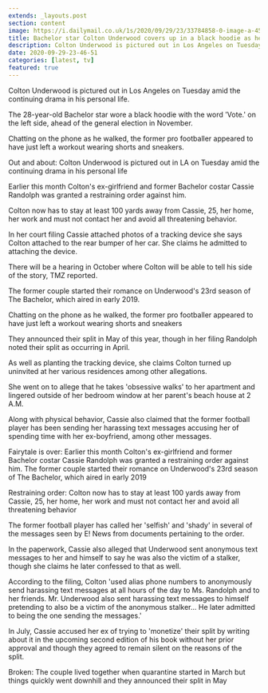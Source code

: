 ```yaml
---
extends: _layouts.post
section: content
image: https://i.dailymail.co.uk/1s/2020/09/29/23/33784858-0-image-a-45_1601417751266.jpg 
title: Bachelor star Colton Underwood covers up in a black hoodie as he steps out in LA 
description: Colton Underwood is pictured out in Los Angeles on Tuesday amid the continuing drama in his personal life. 
date: 2020-09-29-23-46-51 
categories: [latest, tv] 
featured: true 
--- 
```

Colton Underwood is pictured out in Los Angeles on Tuesday amid the continuing drama in his personal life.

The 28-year-old Bachelor star wore a black hoodie with the word 'Vote.' on the left side, ahead of the general election in November.

Chatting on the phone as he walked, the former pro footballer appeared to have just left a workout wearing shorts and sneakers.  

Out and about: Colton Underwood is pictured out in LA on Tuesday amid the continuing drama in his personal life

Earlier this month Colton's ex-girlfriend and former Bachelor costar Cassie Randolph was granted a restraining order against him.

Colton now has to stay at least 100 yards away from Cassie, 25, her home, her work and must not contact her and avoid all threatening behavior.

In her court filing Cassie attached photos of a tracking device she says Colton attached to the rear bumper of her car. She claims he admitted to attaching the device.

There will be a hearing in October where Colton will be able to tell his side of the story, TMZ reported.

The former couple started their romance on Underwood's 23rd season of The Bachelor, which aired in early 2019.

Chatting on the phone as he walked, the former pro footballer appeared to have just left a workout wearing shorts and sneakers

They announced their split in May of this year, though in her filing Randolph noted their split as occurring in April.

As well as planting the tracking device, she claims Colton turned up uninvited at her various residences among other allegations.

She went on to allege that he takes 'obsessive walks' to her apartment and lingered outside of her bedroom window at her parent's beach house at 2 A.M.

Along with physical behavior, Cassie also claimed that the former football player has been sending her harassing text messages accusing her of spending time with her ex-boyfriend, among other messages.

Fairytale is over: Earlier this month Colton's ex-girlfriend and former Bachelor costar Cassie Randolph was granted a restraining order against him. The former couple started their romance on Underwood's 23rd season of The Bachelor, which aired in early 2019

Restraining order: Colton now has to stay at least 100 yards away from Cassie, 25, her home, her work and must not contact her and avoid all threatening behavior

The former football player has called her 'selfish' and 'shady' in several of the messages seen by E! News from documents pertaining to the order.

In the paperwork, Cassie also alleged that Underwood sent anonymous text messages to her and himself to say he was also the victim of a stalker, though she claims he later confessed to that as well.

According to the filing, Colton 'used alias phone numbers to anonymously send harassing text messages at all hours of the day to Ms. Randolph and to her friends. Mr. Underwood also sent harassing text messages to himself pretending to also be a victim of the anonymous stalker… He later admitted to being the one sending the messages.' 

In July, Cassie accused her ex of trying to 'monetize' their split by writing about it in the upcoming second edition of his book without her prior approval and though they agreed to remain silent on the reasons of the split. 

Broken: The couple lived together when quarantine started in March but things quickly went downhill and they announced their split in May

